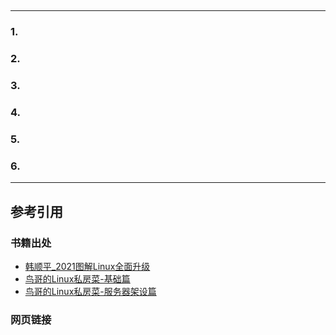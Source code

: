 ## 

---

### 1. 

### 2. 

### 3. 

### 4. 

### 5. 

### 6. 

---

## 参考引用

### 书籍出处

- [韩顺平_2021图解Linux全面升级](../../../asset/Linux/韩顺平_2021图解Linux全面升级.pdf)
- [鸟哥的Linux私房菜-基础篇](../../../asset/Linux/鸟哥的Linux私房菜-基础篇.pdf)
- [鸟哥的Linux私房菜-服务器架设篇](../../../asset/Linux/鸟哥的Linux私房菜-服务器架设篇.pdf)

### 网页链接

